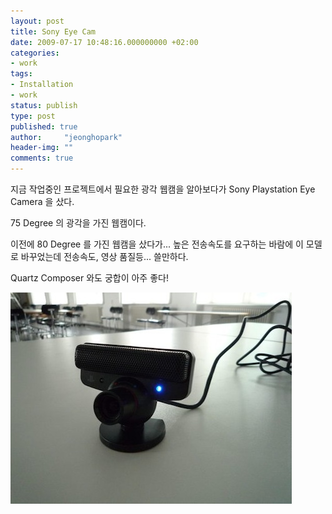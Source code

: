 ```yaml
---
layout: post
title: Sony Eye Cam
date: 2009-07-17 10:48:16.000000000 +02:00
categories:
- work
tags:
- Installation
- work
status: publish
type: post
published: true
author:     "jeonghopark"
header-img: ""
comments: true
---
```

지금 작업중인 프로젝트에서 필요한 광각 웹캠을 알아보다가 Sony Playstation Eye Camera 을 샀다.

75 Degree 의 광각을 가진 웹캠이다.

이전에 80 Degree 를 가진 웹캠을 샀다가... 높은 전송속도를 요구하는 바람에 이 모델로 바꾸었는데 전송속도, 영상 품질등... 쓸만하다.

Quartz Composer 와도 궁합이 아주 좋다!

![/assets/images/sonyps3eyecam1.jpg](/assets/images/sonyps3eyecam1.jpg)

